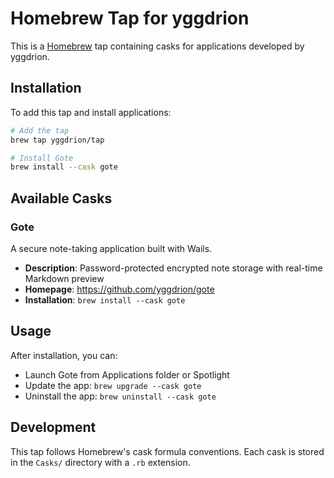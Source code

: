 # Homebrew Tap for yggdrion

This is a [Homebrew](https://brew.sh) tap containing casks for applications developed by yggdrion.

## Installation

To add this tap and install applications:

```bash
# Add the tap
brew tap yggdrion/tap

# Install Gote
brew install --cask gote
```

## Available Casks

### Gote
A secure note-taking application built with Wails.

- **Description**: Password-protected encrypted note storage with real-time Markdown preview
- **Homepage**: https://github.com/yggdrion/gote
- **Installation**: `brew install --cask gote`

## Usage

After installation, you can:

- Launch Gote from Applications folder or Spotlight
- Update the app: `brew upgrade --cask gote`
- Uninstall the app: `brew uninstall --cask gote`

## Development

This tap follows Homebrew's cask formula conventions. Each cask is stored in the `Casks/` directory with a `.rb` extension.

